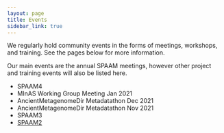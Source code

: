 ```yaml
---
layout: page
title: Events
sidebar_link: true
---
```


We regularly hold community events in the forms of meetings, workshops, and training. See the pages below for more information.

Our main events are the annual SPAAM meetings, however other project and training events will also be listed here.

- SPAAM4
- MInAS Working Group Meeting Jan 2021
- AncientMetagenomeDir Metadatathon Dec 2021
- AncientMetagenomeDir Metadatathon Nov 2021
- SPAAM3
- [SPAAM2](/events/spaam2/about.md)